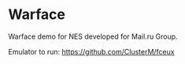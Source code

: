 # Warface
Warface demo for NES developed for Mail.ru Group.

Emulator to run: https://github.com/ClusterM/fceux
